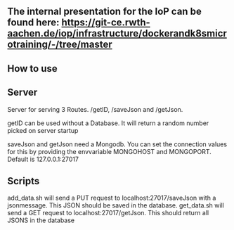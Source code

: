 ## The internal presentation for the IoP can be found here: https://git-ce.rwth-aachen.de/iop/infrastructure/dockerandk8smicrotraining/-/tree/master

## How to use

## Server
Server for serving 3 Routes. /getID, /saveJson and /getJson.

getID can be used without a Database. It will return a random number picked on server startup

saveJson and getJson need a Mongodb. You can set the connection values for this by providing the envvariable MONGOHOST and MONGOPORT.
Default is 127.0.0.1:27017

## Scripts
add_data.sh will send a PUT request to localhost:27017/saveJson with a jsonmessage. This JSON should be saved in the database.
get_data.sh will send a GET request to localhost:27017/getJson. This should return all JSONS in the database
